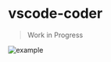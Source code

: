 # vscode-coder

> Work in Progress

![example](https://user-images.githubusercontent.com/7585078/110222513-5ae4b980-7e98-11eb-8509-49b2278affcc.png)
